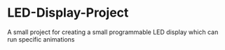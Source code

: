 # LED-Display-Project
A small project for creating a small programmable LED display which can run specific animations
